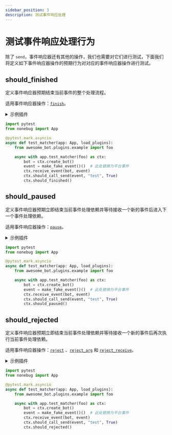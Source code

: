 ```yaml
---
sidebar_position: 3
description: 测试事件响应处理
---
```


# 测试事件响应处理行为

除了 `send`，事件响应器还有其他的操作，我们也需要对它们进行测试，下面我们将定义如下事件响应器操作的预期行为对对应的事件响应器操作进行测试。

## should_finished

定义事件响应器预期结束当前事件的整个处理流程。

适用事件响应器操作：[`finish`](../../tutorial/plugin/matcher-operation.md#finish)。

<!-- markdownlint-disable MD033 -->
<details>
  <summary>示例插件</summary>

```python title=example.py
from nonebot import on_message

foo = on_message()

@foo.handle()
async def _():
    await foo.finish("test")
```

</details>

```python {13}
import pytest
from nonebug import App

@pytest.mark.asyncio
async def test_matcher(app: App, load_plugins):
    from awesome_bot.plugins.example import foo

    async with app.test_matcher(foo) as ctx:
        bot = ctx.create_bot()
        event = make_fake_event()()  # 此处替换为平台事件
        ctx.receive_event(bot, event)
        ctx.should_call_send(event, "test", True)
        ctx.should_finished()
```

## should_paused

定义事件响应器预期立即结束当前事件处理依赖并等待接收一个新的事件后进入下一个事件处理依赖。

适用事件响应器操作：[`pause`](../../tutorial/plugin/matcher-operation.md#pause)。

<details>
  <summary>示例插件</summary>

```python title=example.py
from nonebot import on_message

foo = on_message()

@foo.handle()
async def _():
    await foo.pause("test")
```

</details>

```python {13}
import pytest
from nonebug import App

@pytest.mark.asyncio
async def test_matcher(app: App, load_plugins):
    from awesome_bot.plugins.example import foo

    async with app.test_matcher(foo) as ctx:
        bot = ctx.create_bot()
        event = make_fake_event()()  # 此处替换为平台事件
        ctx.receive_event(bot, event)
        ctx.should_call_send(event, "test", True)
        ctx.should_paused()
```

## should_rejected

定义事件响应器预期立即结束当前事件处理依赖并等待接收一个新的事件后再次执行当前事件处理依赖。

适用事件响应器操作：[`reject`](../../tutorial/plugin/matcher-operation.md#reject)
、[`reject_arg`](../../tutorial/plugin/matcher-operation.md#reject_arg)
和 [`reject_receive`](../../tutorial/plugin/matcher-operation.md#reject_receive)。

<details>
  <summary>示例插件</summary>

```python title=example.py
from nonebot import on_message

foo = on_message()

@foo.got("key")
async def _():
    await foo.reject("test")
```

</details>

```python {13}
import pytest
from nonebug import App

@pytest.mark.asyncio
async def test_matcher(app: App, load_plugins):
    from awesome_bot.plugins.example import foo

    async with app.test_matcher(foo) as ctx:
        bot = ctx.create_bot()
        event = make_fake_event()()  # 此处替换为平台事件
        ctx.receive_event(bot, event)
        ctx.should_call_send(event, "test", True)
        ctx.should_rejected()
```
